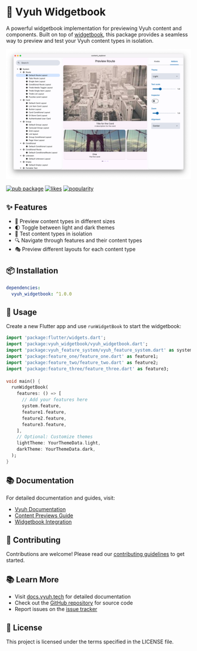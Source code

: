 # 🎨 Vyuh Widgetbook

A powerful widgetbook implementation for previewing Vyuh content and components. Built on top of [widgetbook](https://pub.dev/packages/widgetbook), this package provides a seamless way to preview and test your Vyuh content types in isolation.

![Vyuh Widgetbook showing content previews](doc/images/widgetbook.png)

[![pub package](https://img.shields.io/pub/v/vyuh_widgetbook.svg)](https://pub.dev/packages/vyuh_widgetbook)
[![likes](https://img.shields.io/pub/likes/vyuh_widgetbook)](https://pub.dev/packages/vyuh_widgetbook/score)
[![popularity](https://img.shields.io/pub/popularity/vyuh_widgetbook)](https://pub.dev/packages/vyuh_widgetbook/score)

## ✨ Features

- 📱 Preview content types in different sizes
- 🌓 Toggle between light and dark themes
- 🎯 Test content types in isolation
- 🔍 Navigate through features and their content types
- 🎭 Preview different layouts for each content type

## 📦 Installation

```yaml
dependencies:
  vyuh_widgetbook: ^1.0.0
```

## 🚀 Usage

Create a new Flutter app and use `runWidgetBook` to start the widgetbook:

```dart
import 'package:flutter/widgets.dart';
import 'package:vyuh_widgetbook/vyuh_widgetbook.dart';
import 'package:vyuh_feature_system/vyuh_feature_system.dart' as system;
import 'package:feature_one/feature_one.dart' as feature1;
import 'package:feature_two/feature_two.dart' as feature2;
import 'package:feature_three/feature_three.dart' as feature3;

void main() {
  runWidgetBook(
    features: () => [
      // Add your features here
      system.feature,
      feature1.feature,
      feature2.feature,
      feature3.feature,
    ],
    // Optional: Customize themes
    lightTheme: YourThemeData.light,
    darkTheme: YourThemeData.dark,
  );
}
```

## 📚 Documentation

For detailed documentation and guides, visit:
- [Vyuh Documentation](https://docs.vyuh.tech)
- [Content Previews Guide](https://docs.vyuh.tech/guides/cms/previews)
- [Widgetbook Integration](https://docs.vyuh.tech/guides/cms/widgetbook)

## 🤝 Contributing

Contributions are welcome! Please read our [contributing guidelines](https://github.com/vyuh-tech/vyuh/blob/main/CONTRIBUTING.md) to get started.

## 📚 Learn More

- Visit [docs.vyuh.tech](https://docs.vyuh.tech) for detailed documentation
- Check out the [GitHub repository](https://github.com/vyuh-tech/vyuh) for source code
- Report issues on the [issue tracker](https://github.com/vyuh-tech/vyuh/issues)

## 📄 License

This project is licensed under the terms specified in the LICENSE file.
